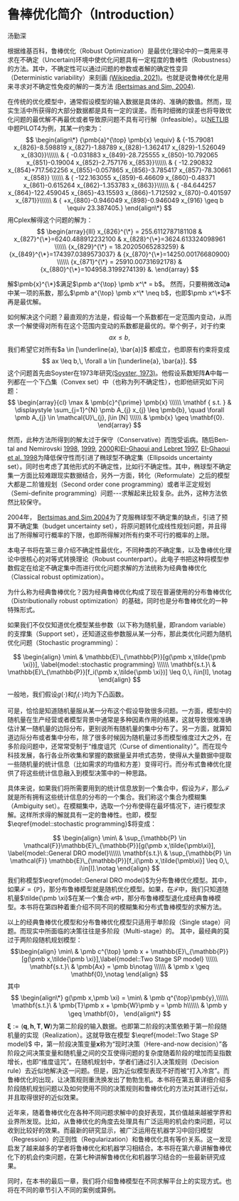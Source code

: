 # 鲁棒优化简介（Introduction）

汤勤深

根据维基百科，鲁棒优化（Robust Optimization）是最优化理论中的一类用来寻求在不确定（Uncertain)环境中使优化问题具有一定程度的鲁棒性（Robustness）的方法。其中，不确定性可以通过问题的参数或者解的确定性变异（Deterministic variability）来刻画 [(Wikipedia, 2021)](https://en.wikipedia.org/wiki/Robust_optimization)。也就是说鲁棒优化是用来寻求对不确定性免疫的解的一类方法 [(Bertsimas and Sim, 2004)](https://pubsonline.informs.org/doi/abs/10.1287/opre.1030.0065?journalCode=opre). 

在传统的优化模型中，通常假设模型的输入数据是具体的、准确的数值。然而，现实生活中所获得的大部分数据都是具有一定的误差。而有时细微的误差也将导致优化问题的最优解不再最优或者导致原问题不具有可行解（Infeasible）。以[NETLIB](http://www.netlib.org/)中题PILOT4为例，其某一约束为：
$$
\begin{align\*}
    {\pmb{a}^{\top} \pmb{x} \equiv} & {-15.79081 x_{826}-8.598819 x_{827}-1.88789 x_{828}-1.362417 x_{829}-1.526049 x_{830}}\\\\\\
    & { -0.031883 x_{849}-28.725555 x_{850}-10.792065 x_{851}-0.19004 x_{852}-2.757176 x_{853}}\\\\\\
    & { -12.290832 x_{854}+717.562256 x_{855}-0.057865 x_{856}-3.785417 x_{857}-78.30661 x_{858}} \\\\\\
    & { -122.163055 x_{859}-6.46609 x_{860}-0.48371 x_{861}-0.615264 x_{862}-1.353783 x_{863}}\\\\\\
    & { -84.644257 x_{864}-122.459045 x_{865}-43.15593 x_{866}-1.712592 x_{870}-0.401597 x_{871}}\\\\\\ 
    & { +x_{880}-0.946049 x_{898}-0.946049 x_{916} \geq b \equiv 23.387405.}
\end{align\*}
$$
用Cplex解得这个问题的解为：
$$
\begin{array}{lll}
x_{826}^{\*} = 255.6112787181108 & x_{827}^{\*}=6240.488912232100 & x_{828}^{\*}=3624.613324098961 \\\\\\ 
{x_{829}^{\*} = 18.20205065283259} & {x_{849}^{\*}=174397.0389573037} & {x_{870}^{\*}=14250.00176680900} \\\\\\
{x_{871}^{\*} = 25910.00731692178} &  {x_{880}^{\*}=104958.3199274139} &.
\end{array}
$$

解$\pmb{x}^{\*}$满足$\pmb a^{\top} \pmb x^\* = b$。 然而，只要稍微改动$\pmb{a}$中某一项的系数，那么$\pmb a^{\top} \pmb x^\* \neq b$，也即$\pmb x^\*$不再是最优解。

如何解决这个问题？最直观的方法是，假设每一个系数都在一定范围内变动，从而求一个解使得对所有在这个范围内变动的系数都是最优的。举个例子，对于约束
$$
ax \leq b,
$$
我们希望它对所有$a \in [\underline{a}, \bar{a}]$ 都成立，也即原有约束将变成
$$
ax \leq b,\, \forall a \in [\underline{a}, \bar{a}].
$$
这个问题首先由Soyster在1973年研究[(Soyster, 1973)](https://pubsonline.informs.org/doi/abs/10.1287/opre.21.5.1154)。他假设系数矩阵$\pmb A$中每一列都在一个下凸集（Convex set）中（也称为列不确定性），也即他研究如下问题： 
$$
\begin{array}{cl} 
    \max & \pmb{c}^{\prime} \pmb{x} \\\\\\ 
    \mathbf { s.t. } & \displaystyle \sum_{j=1}^{N} \pmb A_{j} x_{j} \leq \pmb{b}, \quad \forall \pmb A_{j} \in \mathcal{U}\_{j}, j\in [N] \\\\\\ 
     & \pmb{x} \geq \mathbf{0}.
\end{array}
$$

然而，此种方法所得到的解太过于保守（Conservative）而饱受诟病。随后Ben-tal and Nemirovski [1998](https://pubsonline.informs.org/doi/10.1287/moor.23.4.769), [1999](https://www.sciencedirect.com/science/article/abs/pii/S0167637799000164), [2000](https://link.springer.com/article/10.1007/PL00011380)和[EI-Ghaoui and Lebret 1997](https://epubs.siam.org/doi/10.1137/S0895479896298130), [EI-Ghaoui et al. 1998]()为降低保守性而引进了椭球型不确定集（Ellipsoids uncertainty set）。同时也考虑了其他形式的不确定性，比如行不确定性。其中，椭球型不确定集一方面比较难跟现实数据结合，另外一方面，转化（Reformulate）之后的模型大都是二阶锥规划（Second order cone programming）或者半正定规划（Semi-definite programming）问题---求解起来比较复杂。此外，这种方法依然比较保守。

2004年， [Bertsimas and Sim 2004](https://pubsonline.informs.org/doi/abs/10.1287/opre.1030.0065?journalCode=opre)为了克服椭球型不确定集的缺点，引进了预算不确定集（budget uncertainty set），将原问题转化成线性规划问题，并且得出了所得解可行概率的下限，也即所得解对所有约束不可行的概率的上限。

本电子书将在第三章介绍不确定性最优化，不同种类的不确定集，以及鲁棒优化理论中很核心的对等式转换理论（Robust counterpart）。此电子书把这种将模型参数假定在给定不确定集中而进行优化问题求解的方法统称为经典鲁棒优化（Classical robust optimization）。

为什么称为经典鲁棒优化？因为经典鲁棒优化构成了现在普遍使用的分布鲁棒优化（Distributionally robust optimization）的基础，同时也是分布鲁棒优化的一种特殊形式。

如果我们不仅仅知道优化模型某些参数（以下称为随机量，即random variable）的支撑集（Support set），还知道这些参数服从某一分布，那此类优化问题为随机优化问题（Stochastic programming）：

$$
\begin{align}
    \min\ & \mathbb{E}\_{\mathbb{P}}[g(\pmb x,\tilde{\pmb \xi})], \label{model::stochastic programming} \\\\\\ 
    \mathbf{s.t.}\ &  \mathbb{E}\_{\mathbb{P}}[f_i(\pmb x,\tilde{\pmb \xi})] \leq 0,\, i\in[I], \notag
\end{align}
$$

一般地，我们假设$g(\cdot)$和$f_i(\cdot)$均为下凸函数。

可是，恰恰是知道随机量服从某一分布这个假设导致很多问题。一方面，模型中的随机量在生产经营或者模型背景中通常是多种因素作用的结果，这就导致很难准确估计某一随机量的边际分布，更别说所有随机量的集中分布了。另一方面，就算知道边际分布或者集中分布，除了很多时候因为随机量过多而模型维度过大之外，在多阶段问题中，还常常受制于“维度诅咒（Curse of dimentionality）”。而在现今科技发展，各行各业所收集和掌握的数据量呈井喷式态势，使得从大量数据中提取一些随机量的统计信息（比如需求的均值和方差）变得可行。而分布式鲁棒优化提供了将这些统计信息融入到模型决策中的一种思路。

具体来说，如果我们将所需要用到的统计信息放到一个集合中，假设为$\mathcal{F}$，那么$\mathcal{F}$就是所有拥有这些统计信息的分布的一个集合。我们称这个集合为模糊集（Ambiguity set）。在模糊集中，选取一个分布使得在最坏情况下，进行模型求解。这样所求得的解就具有一定的鲁棒性。也即，模型$\eqref{model::stochastic programming}$将变成：

$$
\begin{align}
    \min\ & \sup_{\mathbb{P} \in \mathcal{F}}\mathbb{E}\_{\mathbb{P}}[g(\pmb x,\tilde{\pmb\xi}], \label{model::General DRO model}\\\\\\
    \mathbf{s.t.}\ &  \sup_{\mathbb{P} \in \mathcal{F}} \mathbb{E}\_{\mathbb{P}}[f_i(\pmb x,\tilde{\pmb\xi}] \leq 0,\, i\in[I].\notag
\end{align}
$$
我们称模型$\eqref{model::General DRO model}$为分布鲁棒优化模型。其中，如果$\mathcal{F} = \{\mathbb{P}\}$，那分布鲁棒模型就是随机优化模型。如果，在$\mathcal{F}$中，我们只知道随机量$\tilde{\pmb \xi}$在某一个集合$\mathcal{U}$中，那分布鲁棒模型退化成经典鲁棒模型。本书将在第四种着重介绍不同不同的模糊集和分布式鲁棒模型的求解方法。

以上的经典鲁棒优化模型和分布鲁棒优化模型只适用于单阶段（Single stage）问题。而现实中所面临的决策往往是多阶段（Multi-stage）的。
其中，最经典的莫过于两阶段随机规划模型：
$$\begin{align}
    \min\ & \pmb c^{\top} \pmb x + \mathbb{E}\_{\mathbb{P}}[g(\pmb x,\tilde{\pmb \xi}],\label{model::Two Stage SP model} \\\\\\
    \mathbf{s.t.}\ &  \pmb{Ax} = \pmb b\notag \\\\\\
    & \pmb x \geq \mathbf{0},\notag
    \end{align}
$$
其中
$$ \begin{align\*}
    g(\pmb x,\pmb \xi) = \min\ & \pmb q^{\top}\pmb{y},\\\\\\
    \mathbf{s.t.}\ &  \pmb{T}\pmb x + \pmb{W}\pmb y = \pmb h\\\\\\
    & \pmb y \geq \mathbf{0}，
    \end{align\*}
$$
$\pmb \xi := (\pmb q, \pmb h, \pmb T, \pmb W)$为第二阶段的输入数据。也即第二阶段的决策依赖于第一阶段随机量的实现（Realization）。这就导致在模型 $\eqref{model::Two Stage SP model}$ 中，第一阶段决策变量$\pmb x$称为“现时决策（Here-and-now decision）”各阶段之间决策变量和随机量之间的交互使得问题的复杂度随着阶段的增加而呈指数增长，也即“维度诅咒”。在随机规划中，学者们通过引入决策规则（Decision rule）去近似地解决这一问题。但是，因为近似模型表现不好而被“打入冷宫”。而鲁棒优化的出现，让决策规则重洗换发出了勃勃生机。本书将在第五章详细介绍多阶段随机规划问题以及如何使用不同的决策规则和鲁棒优化的方法对其进行近似，并且取得很好的近似效果。

近年来，随着鲁棒优化在各种不同问题求解中的良好表现，其价值越来越被学界和业界所发现。比如，从鲁棒优化的角度去处理具有广泛运用的机会约束问题，可以收到比较好的效果。而最新的研究显示，被广泛运用在机器学习中回归模型（Regression）的正则性（Regularization）和鲁棒优化具有等价关系。这一发现启发了越来越多的学者将鲁棒优化和机器学习相结合。本书将在第六章讲解鲁棒优化下的机会约束问题，在第七种讲解鲁棒优化和机器学习结合的一些最新研究成果。

同时，在本书的最后一章，我们将介绍鲁棒模型在不同求解平台上的实现方式。也将在不同的章节引入不同的案例或算例。
